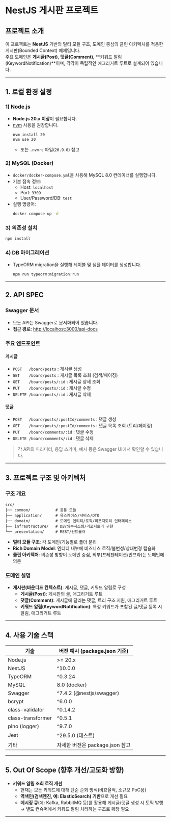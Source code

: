 # NestJS 게시판 프로젝트

## 프로젝트 소개

이 프로젝트는 **NestJS** 기반의 멀티 모듈 구조, 도메인 중심의 클린 아키텍처를 적용한 게시판(Bounded Context) 예제입니다.  
주요 도메인은 **게시글(Post)**, **댓글(Comment)**, **키워드 알림(KeywordNotification)**이며, 각각이 독립적인 애그리거트 루트로 설계되어 있습니다.

---

## 1. 로컬 환경 설정

### 1) Node.js
- **Node.js 20.x 이상**이 필요합니다.
- [nvm](https://github.com/nvm-sh/nvm) 사용을 권장합니다.
  ```bash
  nvm install 20
  nvm use 20
  ```
  - 또는 `.nvmrc` 파일(`20.9.0`) 참고

### 2) MySQL (Docker)
- `docker/docker-compose.yml`을 사용해 MySQL 8.0 컨테이너를 실행합니다.
- 기본 접속 정보:
  - Host: `localhost`
  - Port: `3309`
  - User/Password/DB: `test`
- 실행 명령어:
  ```bash
  docker compose up -d
  ```

### 3) 의존성 설치
```bash
npm install
```

### 4) DB 마이그레이션
- TypeORM migration을 실행해 테이블 및 샘플 데이터를 생성합니다.
  ```bash
  npm run typeorm:migration:run
  ```

---

## 2. API SPEC

### Swagger 문서
- 모든 API는 Swagger로 문서화되어 있습니다.
- **접근 경로:** [http://localhost:3000/api-docs](http://localhost:3000/api-docs)

### 주요 엔드포인트

#### 게시글
- `POST   /board/posts` : 게시글 생성
- `GET    /board/posts` : 게시글 목록 조회 (검색/페이징)
- `GET    /board/posts/:id` : 게시글 상세 조회
- `PUT    /board/posts/:id` : 게시글 수정
- `DELETE /board/posts/:id` : 게시글 삭제

#### 댓글
- `POST   /board/posts/:postId/comments` : 댓글 생성
- `GET    /board/posts/:postId/comments` : 댓글 목록 조회 (트리/페이징)
- `PUT    /board/comments/:id` : 댓글 수정
- `DELETE /board/comments/:id` : 댓글 삭제

> 각 API의 파라미터, 응답 스키마, 예시 등은 Swagger UI에서 확인할 수 있습니다.

---

## 3. 프로젝트 구조 및 아키텍처

### 구조 개요

```
src/
├── common/           # 공통 모듈
├── application/      # 유스케이스/서비스/DTO
├── domain/           # 도메인 엔티티/로직/리포지토리 인터페이스
├── infrastructure/   # DB/외부시스템/리포지토리 구현
└── presentation/     # REST/컨트롤러
```

- **멀티 모듈 구조**: 각 도메인/기능별로 폴더 분리
- **Rich Domain Model**: 엔티티 내부에 비즈니스 로직/불변성/상태변경 캡슐화
- **클린 아키텍처**: 의존성 방향이 도메인 중심, 외부(프레젠테이션/인프라)는 도메인에 의존

### 도메인 설명

- **게시판(바운디드 컨텍스트)**: 게시글, 댓글, 키워드 알림로 구성
  - **게시글(Post)**: 게시판의 글, 애그리거트 루트
  - **댓글(Comment)**: 게시글에 달리는 댓글, 트리 구조 지원, 애그리거트 루트
  - **키워드 알림(KeywordNotification)**: 특정 키워드가 포함된 글/댓글 등록 시 알림, 애그리거트 루트

---

## 4. 사용 기술 스택

| 기술            | 버전 예시 (package.json 기준) |
|-----------------|------------------------------|
| Node.js         | >= 20.x                      |
| NestJS          | ^10.0.0                      |
| TypeORM         | ^0.3.24                      |
| MySQL           | 8.0 (docker)                 |
| Swagger         | ^7.4.2 (@nestjs/swagger)      |
| bcrypt          | ^6.0.0                       |
| class-validator | ^0.14.2                      |
| class-transformer | ^0.5.1                     |
| pino (logger)   | ^9.7.0                       |
| Jest            | ^29.5.0 (테스트)             |
| 기타            | 자세한 버전은 package.json 참고|

---

## 5. Out Of Scope (향후 개선/고도화 방향)

- **키워드 알림 조회 로직 개선**
  - 현재는 모든 키워드에 대해 단순 순회 방식(비효율적, 소규모 PoC용)
  - **역색인(검색엔진, 예: ElasticSearch) 기반**으로 개선 필요
  - **메시징 큐**(예: Kafka, RabbitMQ 등)를 활용해 게시글/댓글 생성 시 토픽 발행 → 별도 컨슈머에서 키워드 알림 처리하는 구조로 확장 필요

---